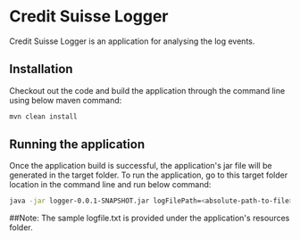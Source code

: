 # Credit Suisse Logger
Credit Suisse Logger is an application for analysing the log events.

## Installation
Checkout out the code and build the application through the command line using below maven command:
```bash
mvn clean install
```

## Running the application
Once the application build is successful, the application's jar file will be generated in the target folder. To run the application, go to this target folder location in the command line and run below command: 
```bash
java -jar logger-0.0.1-SNAPSHOT.jar logFilePath=<absolute-path-to-file>
```

##Note:
The sample logfile.txt is provided under the application's resources folder.